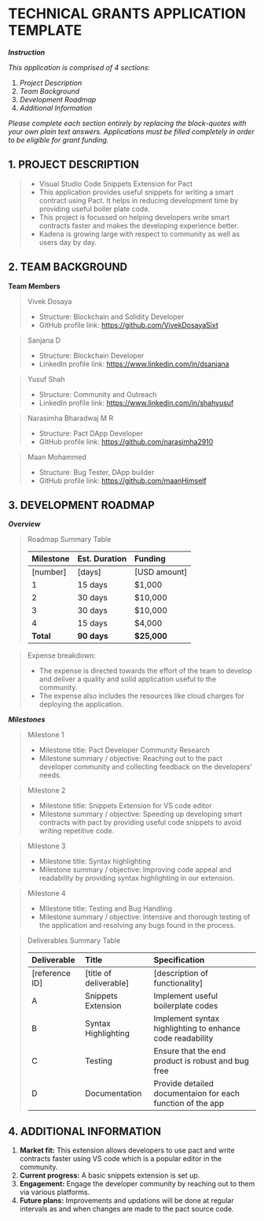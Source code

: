 # TECHNICAL GRANTS APPLICATION TEMPLATE

***Instruction***

*This application is comprised of 4 sections:*

1. *Project Description*
2. *Team Background*
3. *Development Roadmap*
4. *Additional Information*

*Please complete each section entirely by replacing the block-quotes with your own plain text answers. Applications must be filled completely in order to be eligible for grant funding.*

## 1. PROJECT DESCRIPTION

>- Visual Studio Code Snippets Extension for Pact
>- This application provides useful snippets for writing a smart contract using Pact. It helps in reducing development time by providing useful boiler plate code.
>- This project is focussed on helping developers write smart contracts faster and makes the developing experience better.
>- Kadena is growing large with respect to community as well as users day by day.


## 2. TEAM BACKGROUND

**Team Members**

>Vivek Dosaya
>- Structure: Blockchain and Solidity Developer
>- GitHub profile link: https://github.com/VivekDosayaSixt

>Sanjana D
>- Structure: Blockchain Developer
>- LinkedIn profile link: https://www.linkedin.com/in/dsanjana

>Yusuf Shah
>- Structure: Community and Outreach
>- LinkedIn profile link: https://www.linkedin.com/in/shahyusuf

>Narasimha Bharadwaj M R
>- Structure: Pact DApp Developer
>- GitHub profile link: https://github.com/narasimha2910

>Maan Mohammed
>- Structure: Bug Tester, DApp builder
>- GitHub profile link: https://github.com/maanHimself

## 3. DEVELOPMENT ROADMAP

***Overview***

>Roadmap Summary Table
>
>| Milestone   | Est. Duration | Funding      |
>| :---------- | :------------ | :------------|
>| [number]    | [days]        | [USD amount] |
>| 1           | 15 days       | $1,000       |
>| 2           | 30 days       | $10,000      | 
>| 3           | 30 days       | $10,000      |  
>| 4           | 15 days       | $4,000       | 
>| **Total**   | **90 days**   | **$25,000**  |

>Expense breakdown:
>- The expense is directed towards the effort of the team to develop and deliver a quality and solid application useful to the community.
>- The expense also includes the resources like cloud charges for deploying the application.


***Milestones***

>Milestone 1
>- Milestone title: Pact Developer Community Research
>- Milestone summary / objective: Reaching out to the pact developer community and collecting feedback on the developers' needs. 

>Milestone 2
>- Milestone title: Snippets Extension for VS code editor
>- Milestone summary / objective: Speeding up developing smart contracts with pact by providing useful code snippets to avoid writing repetitive code.

>Milestone 3
>- Milestone title: Syntax highlighting
>- Milestone summary / objective: Improving code appeal and readability by providing syntax highlighting in our extension.

>Milestone 4
>- Milestone title: Testing and Bug Handling
>- Milestone summary / objective: Intensive and thorough testing of the application and resolving any bugs found in the process.

>Deliverables Summary Table
>
>| Deliverable    | Title                  | Specification                                                 |
>| :------------- | :--------------------- | :------------------------------------------------------------ |
>| [reference ID] | [title of deliverable] | [description of functionality]                                |
>| A              | Snippets Extension     | Implement useful boilerplate codes                            |
>| B              | Syntax Highlighting    | Implement syntax highlighting to enhance code readability     |
>| C              | Testing                | Ensure that the end product is robust and bug free            |
>| D              | Documentation          | Provide detailed documentaion for each function of the app    |

## 4. ADDITIONAL INFORMATION

1. **Market fit:** This extension allows developers to use pact and write contracts faster using VS code which is a popular editor in the community.
2. **Current progress:** A basic snippets extension is set up. 
3. **Engagement:** Engage the developer community by reaching out to them via various platforms.
4. **Future plans:** Improvements and updations will be done at regular intervals as and when changes are made to the pact source code.